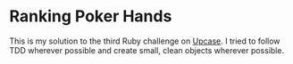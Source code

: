 # Ranking Poker Hands

This is my solution to the third Ruby challenge on [Upcase](https://thoughtbot.com/upcase). I tried to follow TDD wherever possible and create small, clean objects wherever possible.
